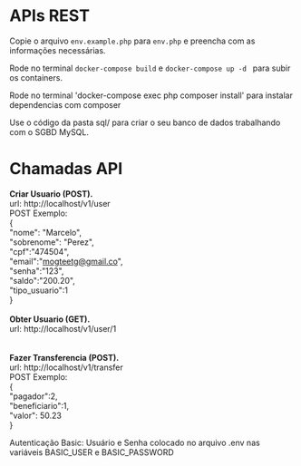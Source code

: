 # APIs REST

Copie o arquivo `env.example.php` para `env.php` e preencha com as informações necessárias.

Rode no terminal `docker-compose build` e ` docker-compose up -d  ` para subir os containers.

Rode no terminal  'docker-compose exec php composer install' para instalar dependencias com composer

Use o código da pasta sql/ para criar o seu banco de dados trabalhando com o SGBD MySQL.

<h1>Chamadas API</h1>

<strong>Criar Usuario (POST).</strong> <br>
url: http://localhost/v1/user<br>
POST Exemplo:<br>
{<br>
	"nome": "Marcelo",<br>
	"sobrenome": "Perez",<br>
	"cpf":"474504",<br>
	"email":"mogteetg@gmail.co",<br>
	"senha":"123",<br>
	"saldo":"200.20",<br>
	"tipo_usuario":1<br>
}<br>
<br>
<strong>Obter Usuario (GET).</strong> <br>
url: http://localhost/v1/user/1<br>
<br>
<br>
<strong>Fazer Transferencia (POST).</strong> <br>
url: http://localhost/v1/transfer<br>
POST Exemplo:<br>
{<br>
	"pagador":2,<br>
	"beneficiario":1,<br>
	"valor": 50.23<br>
}<br>

Autenticação Basic:
Usuário e Senha colocado no arquivo .env nas variáveis BASIC_USER e BASIC_PASSWORD
